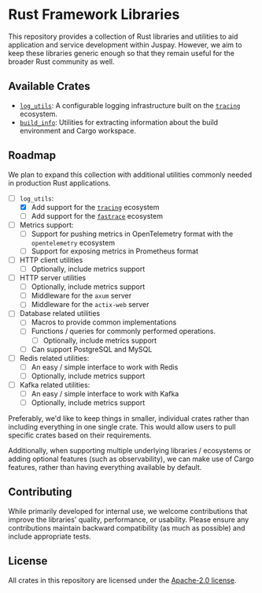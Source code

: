 # Rust Framework Libraries

This repository provides a collection of Rust libraries and utilities to aid application and service development within Juspay.
However, we aim to keep these libraries generic enough so that they remain useful for the broader Rust community as well.

## Available Crates

- [`log_utils`](crates/log_utils/): A configurable logging infrastructure built on the [`tracing`](https://github.com/tokio-rs/tracing) ecosystem.
- [`build_info`](crates/build_info/): Utilities for extracting information about the build environment and Cargo workspace.

## Roadmap

We plan to expand this collection with additional utilities commonly needed in production Rust applications.

- [ ] `log_utils`:
  - [x] Add support for the [`tracing`](https://github.com/tokio-rs/tracing) ecosystem
  - [ ] Add support for the [`fastrace`](https://github.com/fast/fastrace) ecosystem
- [ ] Metrics support:
  - [ ] Support for pushing metrics in OpenTelemetry format with the `opentelemetry` ecosystem
  - [ ] Support for exposing metrics in Prometheus format
- [ ] HTTP client utilities
  - [ ] Optionally, include metrics support
- [ ] HTTP server utilities
  - [ ] Optionally, include metrics support
  - [ ] Middleware for the `axum` server
  - [ ] Middleware for the `actix-web` server
- [ ] Database related utilities
  - [ ] Macros to provide common implementations
  - [ ] Functions / queries for commonly performed operations.
    - [ ] Optionally, include metrics support
  - [ ] Can support PostgreSQL and MySQL
- [ ] Redis related utilities:
  - [ ] An easy / simple interface to work with Redis
  - [ ] Optionally, include metrics support
- [ ] Kafka related utilities:
  - [ ] An easy / simple interface to work with Kafka
  - [ ] Optionally, include metrics support

Preferably, we'd like to keep things in smaller, individual crates rather than including everything in one single crate.
This would allow users to pull specific crates based on their requirements.

Additionally, when supporting multiple underlying libraries / ecosystems or adding optional features (such as observability), we can make use of Cargo features, rather than having everything available by default.

## Contributing

While primarily developed for internal use, we welcome contributions that improve the libraries' quality, performance, or usability.
Please ensure any contributions maintain backward compatibility (as much as possible) and include appropriate tests.

## License

All crates in this repository are licensed under the [Apache-2.0 license](LICENSE).
